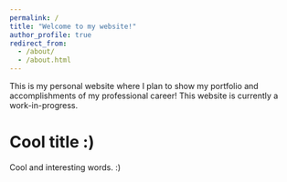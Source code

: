```yaml
---
permalink: /
title: "Welcome to my website!"
author_profile: true
redirect_from: 
  - /about/
  - /about.html
---
```


This is my personal website where I plan to show my portfolio and accomplishments of my professional career! This website is currently a work-in-progress.

Cool title :)
======
Cool and interesting words. :)
